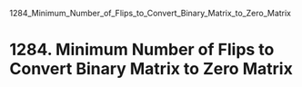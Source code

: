 1284_Minimum_Number_of_Flips_to_Convert_Binary_Matrix_to_Zero_Matrix
# 1284. Minimum Number of Flips to Convert Binary Matrix to Zero Matrix

